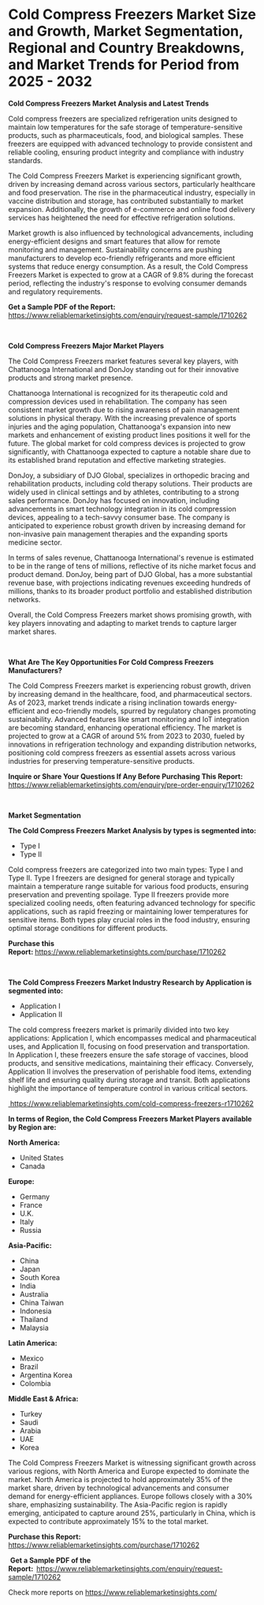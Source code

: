 <p><h1>Cold Compress Freezers Market Size and Growth, Market Segmentation, Regional and Country Breakdowns, and Market Trends for Period from 2025 -  2032</h1></p><p><strong>Cold Compress Freezers Market Analysis and Latest Trends</strong></p>
<p><p>Cold compress freezers are specialized refrigeration units designed to maintain low temperatures for the safe storage of temperature-sensitive products, such as pharmaceuticals, food, and biological samples. These freezers are equipped with advanced technology to provide consistent and reliable cooling, ensuring product integrity and compliance with industry standards.</p><p>The Cold Compress Freezers Market is experiencing significant growth, driven by increasing demand across various sectors, particularly healthcare and food preservation. The rise in the pharmaceutical industry, especially in vaccine distribution and storage, has contributed substantially to market expansion. Additionally, the growth of e-commerce and online food delivery services has heightened the need for effective refrigeration solutions.</p><p>Market growth is also influenced by technological advancements, including energy-efficient designs and smart features that allow for remote monitoring and management. Sustainability concerns are pushing manufacturers to develop eco-friendly refrigerants and more efficient systems that reduce energy consumption. As a result, the Cold Compress Freezers Market is expected to grow at a CAGR of 9.8% during the forecast period, reflecting the industry's response to evolving consumer demands and regulatory requirements.</p></p>
<p><strong>Get a Sample PDF of the Report:&nbsp;</strong> <a href="https://www.reliablemarketinsights.com/enquiry/request-sample/1710262?utm_campaign=3556&utm_medium=2&utm_source=Github&utm_content=ia&utm_term=27032025&utm_id=cold-compress-freezers">https://www.reliablemarketinsights.com/enquiry/request-sample/1710262</a></p>
<p>&nbsp;</p>
<p><strong>Cold Compress Freezers Major Market Players</strong></p>
<p><p>The Cold Compress Freezers market features several key players, with Chattanooga International and DonJoy standing out for their innovative products and strong market presence. </p><p>Chattanooga International is recognized for its therapeutic cold and compression devices used in rehabilitation. The company has seen consistent market growth due to rising awareness of pain management solutions in physical therapy. With the increasing prevalence of sports injuries and the aging population, Chattanooga's expansion into new markets and enhancement of existing product lines positions it well for the future. The global market for cold compress devices is projected to grow significantly, with Chattanooga expected to capture a notable share due to its established brand reputation and effective marketing strategies.</p><p>DonJoy, a subsidiary of DJO Global, specializes in orthopedic bracing and rehabilitation products, including cold therapy solutions. Their products are widely used in clinical settings and by athletes, contributing to a strong sales performance. DonJoy has focused on innovation, including advancements in smart technology integration in its cold compression devices, appealing to a tech-savvy consumer base. The company is anticipated to experience robust growth driven by increasing demand for non-invasive pain management therapies and the expanding sports medicine sector.</p><p>In terms of sales revenue, Chattanooga International's revenue is estimated to be in the range of tens of millions, reflective of its niche market focus and product demand. DonJoy, being part of DJO Global, has a more substantial revenue base, with projections indicating revenues exceeding hundreds of millions, thanks to its broader product portfolio and established distribution networks.</p><p>Overall, the Cold Compress Freezers market shows promising growth, with key players innovating and adapting to market trends to capture larger market shares.</p></p>
<p>&nbsp;</p>
<p><strong>What Are The Key Opportunities For Cold Compress Freezers Manufacturers?</strong></p>
<p><p>The Cold Compress Freezers market is experiencing robust growth, driven by increasing demand in the healthcare, food, and pharmaceutical sectors. As of 2023, market trends indicate a rising inclination towards energy-efficient and eco-friendly models, spurred by regulatory changes promoting sustainability. Advanced features like smart monitoring and IoT integration are becoming standard, enhancing operational efficiency. The market is projected to grow at a CAGR of around 5% from 2023 to 2030, fueled by innovations in refrigeration technology and expanding distribution networks, positioning cold compress freezers as essential assets across various industries for preserving temperature-sensitive products.</p></p>
<p><strong>Inquire or Share Your Questions If Any Before Purchasing This Report:</strong> <a href="https://www.reliablemarketinsights.com/enquiry/pre-order-enquiry/1710262?utm_campaign=3556&utm_medium=2&utm_source=Github&utm_content=ia&utm_term=27032025&utm_id=cold-compress-freezers">https://www.reliablemarketinsights.com/enquiry/pre-order-enquiry/1710262</a></p>
<p>&nbsp;</p>
<p><strong>Market Segmentation</strong></p>
<p><strong>The Cold Compress Freezers Market Analysis by types is segmented into:</strong></p>
<p><ul><li>Type I</li><li>Type II</li></ul></p>
<p><p>Cold compress freezers are categorized into two main types: Type I and Type II. Type I freezers are designed for general storage and typically maintain a temperature range suitable for various food products, ensuring preservation and preventing spoilage. Type II freezers provide more specialized cooling needs, often featuring advanced technology for specific applications, such as rapid freezing or maintaining lower temperatures for sensitive items. Both types play crucial roles in the food industry, ensuring optimal storage conditions for different products.</p></p>
<p><strong>Purchase this Report:&nbsp;</strong><a href="https://www.reliablemarketinsights.com/purchase/1710262?utm_campaign=3556&utm_medium=2&utm_source=Github&utm_content=ia&utm_term=27032025&utm_id=cold-compress-freezers">https://www.reliablemarketinsights.com/purchase/1710262</a></p>
<p>&nbsp;</p>
<p><strong>The Cold Compress Freezers Market Industry Research by Application is segmented into:</strong></p>
<p><ul><li>Application I</li><li>Application II</li></ul></p>
<p><p>The cold compress freezers market is primarily divided into two key applications: Application I, which encompasses medical and pharmaceutical uses, and Application II, focusing on food preservation and transportation. In Application I, these freezers ensure the safe storage of vaccines, blood products, and sensitive medications, maintaining their efficacy. Conversely, Application II involves the preservation of perishable food items, extending shelf life and ensuring quality during storage and transit. Both applications highlight the importance of temperature control in various critical sectors.</p></p>
<p><a href="https://www.reliablemarketinsights.com/cold-compress-freezers-r1710262?utm_campaign=3556&utm_medium=2&utm_source=Github&utm_content=ia&utm_term=27032025&utm_id=cold-compress-freezers">&nbsp;https://www.reliablemarketinsights.com/cold-compress-freezers-r1710262</a></p>
<p><strong>In terms of Region, the Cold Compress Freezers Market Players available by Region are:</strong></p>
<p>
    <p> <strong> North America: </strong>
        <ul>
            <li>United States</li>
            <li>Canada</li>
        </ul>
        </p> 
    <p> <strong> Europe: </strong>
        <ul>
            <li>Germany</li>
            <li>France</li>
            <li>U.K.</li>
            <li>Italy</li>
            <li>Russia</li>
        </ul>
        </p> 
    <p> <strong> Asia-Pacific: </strong>
        <ul>
            <li>China</li>
            <li>Japan</li>
            <li>South Korea</li>
            <li>India</li>
            <li>Australia</li>
            <li>China Taiwan</li>
            <li>Indonesia</li>
            <li>Thailand</li>
            <li>Malaysia</li>
        </ul>
        </p> 
    <p> <strong> Latin America: </strong>
        <ul>
            <li>Mexico</li>
            <li>Brazil</li>
            <li>Argentina Korea</li>
            <li>Colombia</li>
        </ul>
        </p> 
    <p> <strong> Middle East & Africa: </strong>
        <ul>
            <li>Turkey</li>
            <li>Saudi</li>
            <li>Arabia</li>
            <li>UAE</li>
            <li>Korea</li>
        </ul>
    </p>
    </p>
<p><p>The Cold Compress Freezers Market is witnessing significant growth across various regions, with North America and Europe expected to dominate the market. North America is projected to hold approximately 35% of the market share, driven by technological advancements and consumer demand for energy-efficient appliances. Europe follows closely with a 30% share, emphasizing sustainability. The Asia-Pacific region is rapidly emerging, anticipated to capture around 25%, particularly in China, which is expected to contribute approximately 15% to the total market.</p></p>
<p><strong>Purchase this Report: </strong><a href="https://www.reliablemarketinsights.com/purchase/1710262?utm_campaign=3556&utm_medium=2&utm_source=Github&utm_content=ia&utm_term=27032025&utm_id=cold-compress-freezers">https://www.reliablemarketinsights.com/purchase/1710262</a></p>
<p>&nbsp;<strong>Get a Sample PDF of the Report:&nbsp;&nbsp;</strong><a href="https://www.reliablemarketinsights.com/enquiry/request-sample/1710262?utm_campaign=3556&utm_medium=2&utm_source=Github&utm_content=ia&utm_term=27032025&utm_id=cold-compress-freezers">https://www.reliablemarketinsights.com/enquiry/request-sample/1710262</a></p>
<p><strong></strong></p>
<p>Check more reports on <a href="https://www.reliablemarketinsights.com/?utm_campaign=3556&utm_medium=2&utm_source=Github&utm_content=ia&utm_term=27032025&utm_id=cold-compress-freezers">https://www.reliablemarketinsights.com/</a></p>